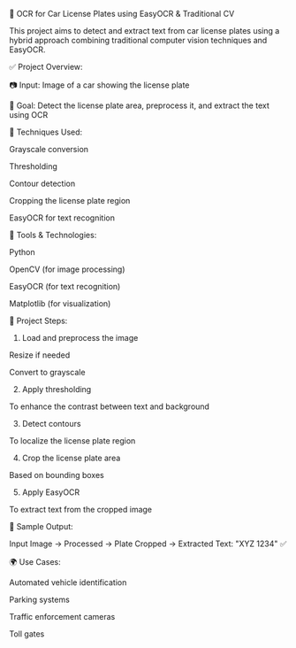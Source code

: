 🚗 OCR for Car License Plates using EasyOCR & Traditional CV

This project aims to detect and extract text from car license plates using a hybrid approach combining traditional computer vision techniques and EasyOCR.


✅ Project Overview:

📷 Input: Image of a car showing the license plate

🧠 Goal: Detect the license plate area, preprocess it, and extract the text using OCR

🧪 Techniques Used:

Grayscale conversion

Thresholding

Contour detection

Cropping the license plate region

EasyOCR for text recognition




🔧 Tools & Technologies:

Python

OpenCV (for image processing)

EasyOCR (for text recognition)

Matplotlib (for visualization)



📌 Project Steps:

1. Load and preprocess the image

Resize if needed

Convert to grayscale



2. Apply thresholding

To enhance the contrast between text and background



3. Detect contours

To localize the license plate region



4. Crop the license plate area

Based on bounding boxes



5. Apply EasyOCR

To extract text from the cropped image



🧾 Sample Output:

Input Image → Processed → Plate Cropped → Extracted Text:
"XYZ 1234" ✅



🌍 Use Cases:

Automated vehicle identification

Parking systems

Traffic enforcement cameras

Toll gates

